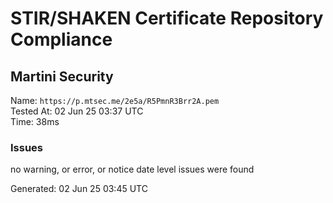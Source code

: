 # STIR/SHAKEN Certificate Repository Compliance

## Martini Security

Name: `https://p.mtsec.me/2e5a/R5PmnR3Brr2A.pem`\
Tested At: 02 Jun 25 03:37 UTC\
Time: 38ms

### Issues

no warning, or error, or notice date level issues were found

Generated: 02 Jun 25 03:45 UTC